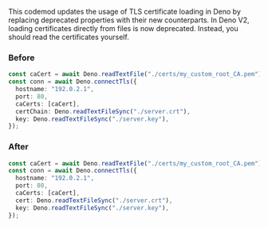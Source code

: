 This codemod updates the usage of TLS certificate loading in Deno by replacing
deprecated properties with their new counterparts. In Deno V2, loading
certificates directly from files is now deprecated. Instead, you should read the
certificates yourself.

### Before

```ts
const caCert = await Deno.readTextFile("./certs/my_custom_root_CA.pem");
const conn = await Deno.connectTls({
  hostname: "192.0.2.1",
  port: 80,
  caCerts: [caCert],
  certChain: Deno.readTextFileSync("./server.crt"),
  key: Deno.readTextFileSync("./server.key"),
});
```

### After

```ts
const caCert = await Deno.readTextFile("./certs/my_custom_root_CA.pem");
const conn = await Deno.connectTls({
  hostname: "192.0.2.1",
  port: 80,
  caCerts: [caCert],
  cert: Deno.readTextFileSync("./server.crt"),
  key: Deno.readTextFileSync("./server.key"),
});
```
